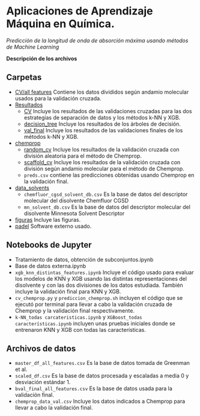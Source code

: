 # Aplicaciones de Aprendizaje Máquina en Química. 
*Predicción de la longitud de onda de absorción máxima usando métodos de Machine Learning*

**Descripción de los archivos**
## Carpetas
* [CV/all features](https://github.com/xavi-diaz/TFG/tree/main/CV/all%20features) Contiene los datos divididos según andamio molecular usados para la validación cruzada.
* [Resultados](https://github.com/xavi-diaz/TFG/tree/main/CV/all%20features)
  - [CV](https://github.com/xavi-diaz/TFG/tree/main/Resultados/CV) Incluye los resultados de las validaciones cruzadas para las dos estrategias de separación de datos y los métodos k-NN y XGB.
  - [decision_tree](https://github.com/xavi-diaz/TFG/tree/main/Resultados/decision_tree) Incluye los resultados de los árboles de decisión.
  - [val_final](https://github.com/xavi-diaz/TFG/tree/main/Resultados/val_final) Incluye los resultados de las validaciones finales de los métodos k-NN y XGB.
* [chemprop](https://github.com/xavi-diaz/TFG/tree/main/chemprop)
  - [random_cv](https://github.com/xavi-diaz/TFG/tree/main/chemprop/random_cv) Incluye los resultados de la validación cruzada con división aleatoria para el método de Chemprop. 
  - [scaffold_cv](https://github.com/xavi-diaz/TFG/tree/main/chemprop/scaffold_cv) Incluye los resultados de la validación cruzada con división según andamio molecular para el método de Chemprop.
  - `preds.csv` contiene las predicciones obtenidas usando Chemprop en la validación final.
* [data_solvents](https://github.com/xavi-diaz/TFG/tree/main/data_solvents)
  - `chemfluor_cgsd_solvent_db.csv` Es la base de datos del descriptor molecular del disolvente Chemfluor CGSD
  - `mn_solvent_db.csv` Es la base de datos del descriptor molecular del disolvente Minnesota Solvent Descriptor
* [figuras](https://github.com/xavi-diaz/TFG/tree/main/figuras) Incluye las figuras.
* [padel](https://github.com/xavi-diaz/TFG/tree/main/padel) Software externo usado.
## Notebooks de Jupyter
* Tratamiento de datos, obtención de subconjuntos.ipynb
* Base de datos externa.ipynb
* `xgb_knn_distintas_features.ipynb` Incluye el código usado para evaluar los modelos de KNN y XGB usando las distintas representaciones del disolvente y con las dos divisiones de los datos estudiada. También incluye la validación final para KNN y XGB.
* `cv_chemprop.py` y `prediccion_chemprop.sh` incluyen el código que se ejecutó por terminal para llevar a cabo la validación cruzada de Chemprop y la validación final respectivamente.
* `k-NN_todas carcateristicas.ipynb` y `XGBoost_todas características.ipynb` incluyen unas pruebas iniciales donde se entrenaron KNN y XGB con todas las características.
## Archivos de datos
* `master_df_all_features.csv` Es la base de datos tomada de Greenman et al.
* `scaled_df.csv` Es la base de datos procesada y escaladas a media 0 y desviación estándar 1.
* `bval_final_all_features.csv` Es la base de datos usada para la validación final.
* `chemprop_data_val.csv` Incluye los datos indicados a Chemprop para llevar a cabo la validación final.
